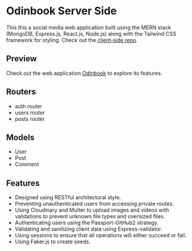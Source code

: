 # Odinbook Server Side
This this a social media web application built using the MERN stack (MongoDB, Express.js, React.js, Node.js) along with the Tailwind CSS framework for styling.
Check out the [client-side repo](https://github.com/LaythAlqadhi/odin-book-client-side).

## Preview
Check out the web application [Odinbook](odinbook-eight.vercel.app) to explore its features.

## Routers
- auth router
- users router
- posts router

## Models
- User
- Post
- Comment

## Features
- Designed using RESTful architectural style.
- Preventing unauthenticated users from accessing private routes.
- Using Cloudinary and Multer to upload images and videos with validations to prevent unknown file types and oversized files.
- Authenticating users using the Passport-GitHub2 strategy.
- Validating and sanitizing client data using Express-validator.
- Using sessions to ensure that all operations will either succeed or fail.
- Using Faker.js to create seeds.
